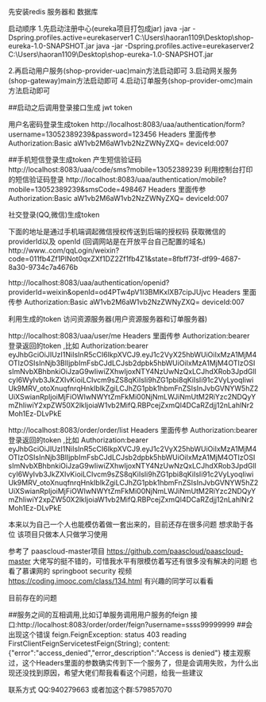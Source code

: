 
先安装redis 服务器和 数据库

启动顺序
1.先启动注册中心(eureka项目打包成jar)
java -jar -Dspring.profiles.active=eurekaserver1 C:\Users\haoran1109\Desktop\shop-eureka-1.0-SNAPSHOT.jar
java -jar -Dspring.profiles.active=eurekaserver2 C:\Users\haoran1109\Desktop\shop-eureka-1.0-SNAPSHOT.jar

2.再启动用户服务(shop-provider-uac)main方法启动即可
3.启动网关服务(shop-gateway)main方法启动即可
4.启动订单服务(shop-provider-omc)main方法启动即可

##启动之后调用登录接口生成 jwt token

用户名密码登录生成token
http://localhost:8083/uaa/authentication/form?username=13052389239&password=123456
Headers 里面传参  Authorization:Basic aW1vb2M6aW1vb2NzZWNyZXQ=
                 deviceId:007
                 
##手机短信登录生成token
产生短信验证码
http://localhost:8083/uaa/code/sms?mobile=13052389239
利用控制台打印的短信验证码登录
http://localhost:8083/uaa/authentication/mobile?mobile=13052389239&smsCode=498467
Headers 里面传参  Authorization:Basic aW1vb2M6aW1vb2NzZWNyZXQ=
                 deviceId:007            
     
社交登录(QQ,微信)生成token

下面的地址是通过手机端调起微信授权传送到后端的授权码 获取微信的 providerId以及  openId (回调网站是在开放平台自己配置的域名)
http://www..com/qqLogin/weixin?code=011fb4Zf1PlNot0qxZXf1DZ2Zf1fb4Z1&state=8fbff73f-df99-4687-8a30-9734c7a4676b           


http://localhost:8083/uaa/authentication/openid?providerId=weixin&openId=od4PTw4pV1I3BMKxlXB7cipJUjvc
Headers 里面传参  Authorization:Basic aW1vb2M6aW1vb2NzZWNyZXQ=
              deviceId:007    
              
              
利用生成的token 访问资源服务器(用户资源服务器和订单服务器)

http://localhost:8083/uaa/user/me
Headers 里面传参 Authorization:bearer 登录返回的token ,比如  Authorization:bearer eyJhbGciOiJIUzI1NiIsInR5cCI6IkpXVCJ9.eyJ1c2VyX25hbWUiOiIxMzA1MjM4OTIzOSIsInNjb3BlIjpbImFsbCJdLCJsb2dpbk5hbWUiOiIxMzA1MjM4OTIzOSIsImNvbXBhbnkiOiJzaG9wIiwiZXhwIjoxNTY4NzUwNzQxLCJhdXRob3JpdGllcyI6WyIvb3JkZXIvKioiLCIvcm9sZS8qKiIsIi9hZG1pbi8qKiIsIi91c2VyLyoqIiwiUk9MRV_otoXnuqfnrqHnkIblkZgiLCJhZG1pbk1hbmFnZSIsInJvbGVNYW5hZ2UiXSwianRpIjoiMjFiOWIwNWYtZmFkMi00NjNmLWJiNmUtM2RiYzc2NDQyYmZhIiwiY2xpZW50X2lkIjoiaW1vb2MifQ.RBPcejZxmQl4DCaRZdjj12nLahlNr2Moh1Ez-DLvPkE

http://localhost:8083/order/order/list
Headers 里面传参 Authorization:bearer 登录返回的token ,比如  Authorization:bearer eyJhbGciOiJIUzI1NiIsInR5cCI6IkpXVCJ9.eyJ1c2VyX25hbWUiOiIxMzA1MjM4OTIzOSIsInNjb3BlIjpbImFsbCJdLCJsb2dpbk5hbWUiOiIxMzA1MjM4OTIzOSIsImNvbXBhbnkiOiJzaG9wIiwiZXhwIjoxNTY4NzUwNzQxLCJhdXRob3JpdGllcyI6WyIvb3JkZXIvKioiLCIvcm9sZS8qKiIsIi9hZG1pbi8qKiIsIi91c2VyLyoqIiwiUk9MRV_otoXnuqfnrqHnkIblkZgiLCJhZG1pbk1hbmFnZSIsInJvbGVNYW5hZ2UiXSwianRpIjoiMjFiOWIwNWYtZmFkMi00NjNmLWJiNmUtM2RiYzc2NDQyYmZhIiwiY2xpZW50X2lkIjoiaW1vb2MifQ.RBPcejZxmQl4DCaRZdjj12nLahlNr2Moh1Ez-DLvPkE


本来以为自己一个人也能模仿着做一套出来的，目前还存在很多问题 想求助于各位  该项目只做本人只做学习使用

参考了  paascloud-master项目  https://github.com/paascloud/paascloud-master   大佬写的挺不错的，可惜我水平有限模仿着写还有很多没有解决的问题
也看了慕课网的 springboot security 视频    https://coding.imooc.com/class/134.html  有兴趣的同学可以看看

目前存在的问题

##服务之间的互相调用,比如订单服务调用用户服务的feign 接口:http://localhost:8083/order/order/feign?username=ssss99999999 
##会出现这个错误
feign.FeignException: status 403 reading FirstClientFeignServicetestFeign(String); content:
{"error":"access_denied","error_description":"Access is denied"}
楼主观察过，这个Headers里面的参数确实传到下一个服务了，但是会调用失败，为什么出现还没找到原因，希望大佬们帮我看看这个问题，给我一些建议

联系方式 QQ:940279663   或者加这个群:579857070 




                 


